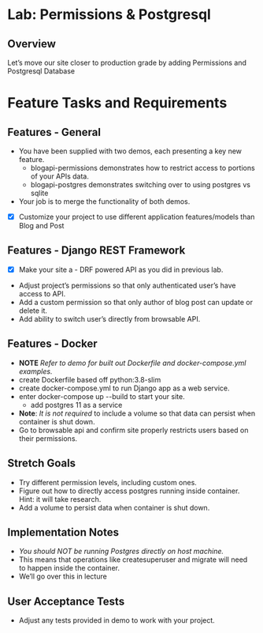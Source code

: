 # Lab: Permissions & Postgresql
## Overview
Let’s move our site closer to production grade by adding Permissions and Postgresql Database

# Feature Tasks and Requirements
## Features - General
- You have been supplied with two demos, each presenting a key new feature.
  - blogapi-permissions demonstrates how to restrict access to portions of your APIs data.
  - blogapi-postgres demonstrates switching over to using postgres vs sqlite
- Your job is to merge the functionality of both demos.
- [x] Customize your project to use different application features/models than Blog and Post
## Features - Django REST Framework
- [x] Make your site a - DRF powered API as you did in previous lab.
- Adjust project’s permissions so that only authenticated user’s have access to API.
- Add a custom permission so that only author of blog post can update or delete it.
- Add ability to switch user’s directly from browsable API.
## Features - Docker
- **NOTE** _Refer to demo for built out Dockerfile and docker-compose.yml examples._
- create Dockerfile based off python:3.8-slim
- create docker-compose.yml to run Django app as a web service.
- enter docker-compose up --build to start your site.
  - add postgres 11 as a service
- **Note**: _It is not required_ to include a volume so that data can persist when container is shut down.
- Go to browsable api and confirm site properly restricts users based on their permissions.
## Stretch Goals
- Try different permission levels, including custom ones.
- Figure out how to directly access postgres running inside container. Hint: it will take research.
- Add a volume to persist data when container is shut down.
## Implementation Notes
- _You should NOT be running Postgres directly on host machine._
- This means that operations like createsuperuser and migrate will need to happen inside the container.
- We’ll go over this in lecture
## User Acceptance Tests
- Adjust any tests provided in demo to work with your project.